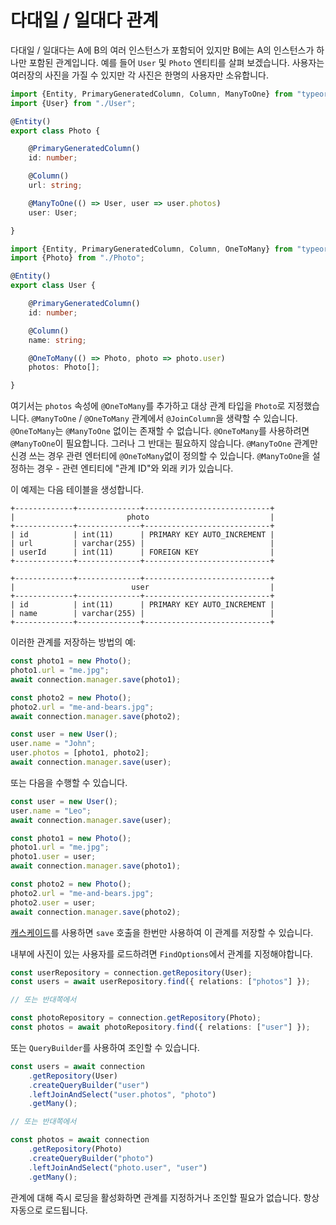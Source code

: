 # 다대일 / 일대다 관계

다대일 / 일대다는 A에 B의 여러 인스턴스가 포함되어 있지만 B에는 A의 인스턴스가 하나만 포함된 관계입니다.
예를 들어 `User` 및 `Photo` 엔티티를 살펴 보겠습니다.
사용자는 여러장의 사진을 가질 수 있지만 각 사진은 한명의 사용자만 소유합니다.

```typescript
import {Entity, PrimaryGeneratedColumn, Column, ManyToOne} from "typeorm";
import {User} from "./User";

@Entity()
export class Photo {

    @PrimaryGeneratedColumn()
    id: number;

    @Column()
    url: string;

    @ManyToOne(() => User, user => user.photos)
    user: User;

}
```

```typescript
import {Entity, PrimaryGeneratedColumn, Column, OneToMany} from "typeorm";
import {Photo} from "./Photo";

@Entity()
export class User {

    @PrimaryGeneratedColumn()
    id: number;

    @Column()
    name: string;

    @OneToMany(() => Photo, photo => photo.user)
    photos: Photo[];

}
```

여기서는 `photos` 속성에 `@OneToMany`를 추가하고 대상 관계 타입을 `Photo`로 지정했습니다. `@ManyToOne` / `@OneToMany` 관계에서 `@JoinColumn`을 생략할 수 있습니다. `@OneToMany`는 `@ManyToOne` 없이는 존재할 수 없습니다. `@OneToMany`를 사용하려면 `@ManyToOne`이 필요합니다. 그러나 그 반대는 필요하지 않습니다. `@ManyToOne` 관계만 신경 쓰는 경우 관련 엔터티에 `@OneToMany`없이 정의할 수 있습니다. `@ManyToOne`을 설정하는 경우 - 관련 엔티티에 "관계 ID"와 외래 키가 있습니다.

이 예제는 다음 테이블을 생성합니다.

```shell
+-------------+--------------+----------------------------+
|                         photo                           |
+-------------+--------------+----------------------------+
| id          | int(11)      | PRIMARY KEY AUTO_INCREMENT |
| url         | varchar(255) |                            |
| userId      | int(11)      | FOREIGN KEY                |
+-------------+--------------+----------------------------+

+-------------+--------------+----------------------------+
|                          user                           |
+-------------+--------------+----------------------------+
| id          | int(11)      | PRIMARY KEY AUTO_INCREMENT |
| name        | varchar(255) |                            |
+-------------+--------------+----------------------------+
```

이러한 관계를 저장하는 방법의 예:

```typescript
const photo1 = new Photo();
photo1.url = "me.jpg";
await connection.manager.save(photo1);

const photo2 = new Photo();
photo2.url = "me-and-bears.jpg";
await connection.manager.save(photo2);

const user = new User();
user.name = "John";
user.photos = [photo1, photo2];
await connection.manager.save(user);
```

또는 다음을 수행할 수 있습니다.

```typescript
const user = new User();
user.name = "Leo";
await connection.manager.save(user);

const photo1 = new Photo();
photo1.url = "me.jpg";
photo1.user = user;
await connection.manager.save(photo1);

const photo2 = new Photo();
photo2.url = "me-and-bears.jpg";
photo2.user = user;
await connection.manager.save(photo2);
```

[캐스케이드](./relations.md#cascades)를 사용하면 `save` 호출을 한번만 사용하여 이 관계를 저장할 수 있습니다.

내부에 사진이 있는 사용자를 로드하려면 `FindOptions`에서 관계를 지정해야합니다.

```typescript
const userRepository = connection.getRepository(User);
const users = await userRepository.find({ relations: ["photos"] });

// 또는 반대쪽에서

const photoRepository = connection.getRepository(Photo);
const photos = await photoRepository.find({ relations: ["user"] });
```

또는 `QueryBuilder`를 사용하여 조인할 수 있습니다.

```typescript
const users = await connection
    .getRepository(User)
    .createQueryBuilder("user")
    .leftJoinAndSelect("user.photos", "photo")
    .getMany();

// 또는 반대쪽에서

const photos = await connection
    .getRepository(Photo)
    .createQueryBuilder("photo")
    .leftJoinAndSelect("photo.user", "user")
    .getMany();
```

관계에 대해 즉시 로딩을 활성화하면 관계를 지정하거나 조인할 필요가 없습니다. 항상 자동으로 로드됩니다.

